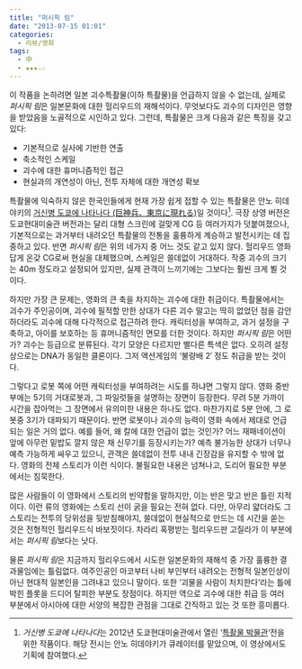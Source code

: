 ```yaml
---
title: "퍼시픽 림"
date: "2013-07-15 01:01"
categories:
  - 리뷰/영화
tags:
  - 中
  - ★★★☆☆
---
```


이 작품을 논하려면 일본 괴수특촬물(이하 특촬물)을 언급하지 않을 수 없는데, 실제로 *퍼시픽 림*은 일본문화에 대한 헐리우드의 재해석이다. 무엇보다도 괴수의 디자인은 영향을 받았음을 노골적으로 시인하고 있다. 그런데, 특촬물은 크게 다음과 같은 특징을 갖고 있다:

- 기본적으로 실사에 기반한 연출
- 축소적인 스케일
- 괴수에 대한 휴머니즘적인 접근
- 현실과의 개연성이 아닌, 전투 자체에 대한 개연성 확보

특촬물에 익숙하지 않은 한국인들에게 현재 가장 쉽게 접할 수 있는 특촬물은 안노 히데야키의 [거신병 도쿄에 나타나다 (巨神兵、東京に現れる)](http://serviceapi.nmv.naver.com/flash/convertIframeTag.nhn?vid=44180D1D1E391A48E7B78BCD56F24A4E0B38&amp;outKey=V122a04b5175fe36acc66fac747d9481ff4d691ed514cc3878527fac747d9481ff4d6&amp;width=720&amp;height=438)일 것이다[^1]. 극장 상영 버전은 도쿄현대미술관 버전과는 달리 대형 스크린에 걸맞게 CG 등 여러가지가 덧붙여졌으나, 기본적으로는 과거부터 내려오던 특촬물의 전통을 훌륭하게 계승하고 발전시키는 데 집중하고 있다. 반면 *퍼시픽 림*은 위의 네가지 중 어느 것도 같고 있지 않다. 헐리우드 영화답게 온갖 CG로써 현실을 대체했으며, 스케일은 쓸데없이 거대하다. 작중 괴수의 크기는 40m 정도라고 설정되어 있지만, 실제 관객이 느끼기에는 그보다는 훨씬 크게 뵐 것이다.

하지만 가장 큰 문제는, 영화의 큰 축을 차지하는 괴수에 대한 취급이다. 특촬물에서는 괴수가 주인공이며, 괴수에 필적할 만한 상대가 다른 괴수 말고는 딱히 없었던 점을 감안하더라도 괴수에 대해 다각적으로 접근하려 한다. 캐릭터성을 부여하고, 과거 설정을 구축하고, 아이를 보호하는 등 휴머니즘적인 면모를 더한 것이다. 하지만 *퍼시픽 림*은 어떤가? 괴수는 등급으로 분류된다. 각기 모양은 다르지만 별다른 특색은 없다. 오히려 설정상으로는 DNA가 동일한 클론이다. 그저 액션게임의 ‘불량배 2′ 정도 취급을 받는 것이다.

그렇다고 로봇 쪽에 어떤 캐릭터성을 부여하려는 시도를 하냐면 그렇지 않다. 영화 중반부에는 5기의 거대로봇과, 그 파일럿들을 설명하는 장면이 등장한다. 무려 5분 가까이 시간을 잡아먹는 그 장면에서 유의미한 내용은 하나도 없다. 마찬가지로 5분 안에, 그 로봇중 3기가 대파되기 때문이다. 반면 로봇이나 괴수의 능력이 영화 속에서 제대로 언급되는 일은 거의 없다. 예를 들어, 왜 칼에 대한 언급이 없는 것인가? 어느 재패네이션이 앞에 아무런 밑밥도 깔지 않은 채 신무기를 등장시키는가? 예측 불가능한 상대가 너무나 예측 가능하게 싸우고 있으니, 관객은 쓸데없이 전투 내내 긴장감을 유지할 수 밖에 없다. 영화의 전체 스토리가 이런 식이다. 불필요한 내용은 넘쳐나고, 도리어 필요한 부분에서는 침묵한다.

많은 사람들이 이 영화에서 스토리의 빈약함을 말하지만, 이는 반은 맞고 반은 틀린 지적이다. 이런 류의 영화에는 스토리 선이 굵을 필요는 전혀 없다. 다만, 아무리 얇더라도 그 스토리는 전투의 당위성을 뒷받침해야지, 쓸데없이 현실적으로 만드는 데 시간을 쏟는 것은 전형적인 헐리우드식 바보짓이다. 차라리 혹평받는 헐리우드판 고질라가 이 부분에서는 *퍼시픽 림*보다는 낫다.

물론 *퍼시픽 림*은 지금까지 헐리우드에서 시도한 일본문화의 재해석 중 가장 훌륭한 결과물임에는 틀림없다. 여주인공인 마코부터 나비 부인부터 내려오는 전형적 일본인상이 아닌 현대적 일본인을 그려내고 있으니 말이다. 또한 ‘괴물을 사람이 처치한다’라는 틀에 박힌 플롯을 드디어 탈피한 부분도 장점이다. 하지만 역으로 괴수에 대한 취급 등 여러 부분에서 아시아에 대한 서양의 복잡한 관점을 그대로 간직하고 있는 것 또한 흥미롭다.


[^1]: *거신병 도쿄에 나타나다*는 2012년 도쿄현대미술관에서 열린 ‘[특촬물 박물관](http://www.mot-art-museum.jp/exhibition/137)‘전을 위한 작품이다. 해당 전시는 안노 히데야키가 큐레이터를 맡았으며, 이 영상에서도 기획에 참여했다.
